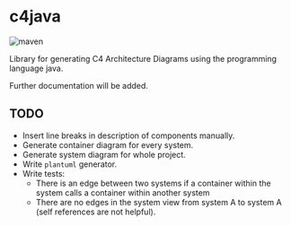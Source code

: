 # c4java

![maven](https://github.com/guija/c4java/actions/workflows/maven.yml/badge.svg)

Library for generating C4 Architecture Diagrams using the programming language java.

Further documentation will be added.

## TODO

- Insert line breaks in description of components manually.
- Generate container diagram for every system.
- Generate system diagram for whole project.
- Write `plantuml` generator.
- Write tests:
    - There is an edge between two systems if a container within the system calls a container within another system
    - There are no edges in the system view from system A to system A (self references are not helpful).